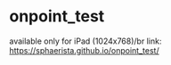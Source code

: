 ﻿# onpoint_test

available only for iPad (1024x768)/br
link: https://sphaerista.github.io/onpoint_test/
